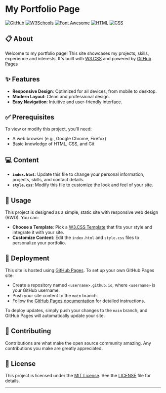 # My Portfolio Page

[![GitHub](https://img.shields.io/badge/Hosted%20on-GitHub-181717.svg)](https://github.com/)
[![W3Schools](https://img.shields.io/badge/Docs-W3Schools-4A5C6D.svg)](https://www.w3schools.com/)
[![Font Awesome](https://img.shields.io/badge/Font%20Awesome-005C7F.svg)](https://fontawesome.com/)
[![HTML](https://img.shields.io/badge/Made%20with-HTML-E34F26.svg)](https://developer.mozilla.org/en-US/docs/Web/HTML)
[![CSS](https://img.shields.io/badge/Made%20with-CSS-1572B6.svg)](https://developer.mozilla.org/en-US/docs/Web/CSS)

## 📋 About
Welcome to my portfolio page! This site showcases my projects, skills, experience and interests. It's built with [W3.CSS](https://www.w3schools.com/w3css/)  and powered by [GitHub Pages](https://pages.github.com/)

## ✨ Features
- **Responsive Design**: Optimized for all devices, from mobile to desktop.
- **Modern Layout**: Clean and professional design.
- **Easy Navigation**: Intuitive and user-friendly interface.

## ✅ Prerequisites
To view or modify this project, you'll need:

- A web browser (e.g., Google Chrome, Firefox)
- Basic knowledge of HTML, CSS, and Git

## 💻 Content
- **`index.html`**: Update this file to change your personal information, projects, skills, and contact details.
- **`style.css`**: Modify this file to customize the look and feel of your site.

## 🚀 Usage
This project is designed as a simple, static site with responsive web design (RWD). You can:
- **Choose a Template**: Pick a [W3.CSS Template](https://www.w3schools.com/w3css/w3css_templates.asp) that fits your style and integrate it with your site. 
- **Customize Content**: Edit the `index.html` and `style.css` files to personalize your portfolio.

## 🔌 Deployment
This site is hosted using [GitHub Pages](https://pages.github.com/). To set up your own GitHub Pages site:

- Create a repository named `<username>.github.io`, where `<username>` is your GitHub username.
- Push your site content to the `main` branch.
- Follow the [GitHub Pages documentation](https://docs.github.com/en/pages/getting-started-with-github-pages) for detailed instructions.

To deploy updates, simply push your changes to the `main` branch, and GitHub Pages will automatically update your site.

## 🤝 Contributing
Contributions are what make the open source community amazing. Any contributions you make are greatly appreciated.

## 📄 License

This project is licensed under the [MIT License](LICENSE). See the [LICENSE](LICENSE) file for details.

---
